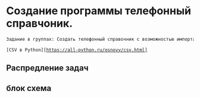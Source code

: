 # Создание программы телефонный справчоник.
```sh
Задание в группах: Создать телефонный справочник с возможностью импорта и экспорта данных в txt и csv форматах.
```

<code>[CSV в Python][https://all-python.ru/osnovy/csv.html]
</code>


## Распредление задач




## блок схема



